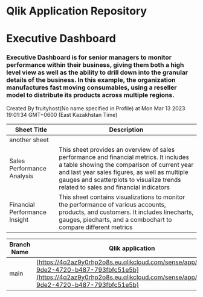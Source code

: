 # Qlik Application Repository 
# Executive Dashboard
### Executive Dashboard is for senior managers to monitor performance within their business, giving them both a high level view as well as the ability to drill down into the granular details of the business. In this example, the organization manufactures fast moving consumables, using a reseller model to distribute its products across multiple regions.
Created By fruityhost(No name specified in Profile) at Mon Mar 13 2023 19:01:34 GMT+0600 (East Kazakhstan Time)




Sheet Title | Description
------------ | -------------
another sheet|
Sales Performance Analysis|This sheet provides an overview of sales performance and financial metrics. It includes a table showing the comparison of current year and last year sales figures, as well as multiple gauges and scatterplots to visualize trends related to sales and financial indicators
Financial Performance Insight|This sheet contains visualizations to monitor the performance of various accounts, products, and customers. It includes linecharts, gauges, piecharts, and a combochart to compare different metrics



Branch Name|Qlik application
---|---
main|[https://4q2az9y0rhp2o8s.eu.qlikcloud.com/sense/app/6c3afe5f-9de2-4720-b487-793fbfc51e5b](https://4q2az9y0rhp2o8s.eu.qlikcloud.com/sense/app/6c3afe5f-9de2-4720-b487-793fbfc51e5b)